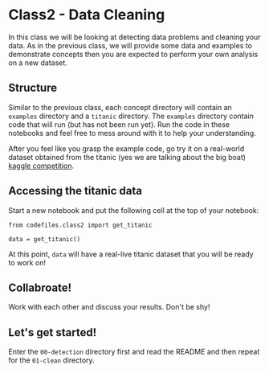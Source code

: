 # Class2 - Data Cleaning

In this class we will be looking at detecting data problems and cleaning your data. As in the previous class, we will provide some data and examples to demonstrate concepts then you are expected to perform your own analysis on a new dataset.

## Structure

Similar to the previous class, each concept directory will contain an `examples` directory and a `titanic` directory. The `examples` directory contain code that will run (but has not been run yet). Run the code in these notebooks and feel free to mess around with it to help your understanding.

After you feel like you grasp the example code, go try it on a real-world dataset obtained from the titanic (yes we are talking about the big boat) [kaggle competition](https://www.kaggle.com/c/titanic).

## Accessing the titanic data
Start a new notebook and put the following cell at the
top of your notebook:

```
from codefiles.class2 import get_titanic

data = get_titanic()
```

At this point, `data` will have a real-live titanic dataset that you will be ready to work on!

## Collabroate!

Work with each other and discuss your results. Don't be shy!


## Let's get started!

Enter the `00-detection` directory first and read the README and then repeat for the `01-clean` directory.
